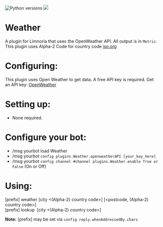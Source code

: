 ![Python versions](https://img.shields.io/badge/Python-version-blue) ![](https://img.shields.io/badge/3.6%2C%203.7%2C%203.8%2C%203.9-blue.svg)
# Weather

A plugin for Limnoria that uses the OpenWeather API. All output is in `Metric`.
This plugin uses Alpha-2 Code for country code [iso.org](https://www.iso.org/obp/ui#iso:pub:PUB500001:en)

Configuring:
===========

This plugin uses Open Weather to get data. A free API key is required.
Get an API key: [OpenWeather](https://openweathermap.org/)

Setting up:
==========

* None required.

Configure your bot:
==================

* /msg yourbot load Weather
* /msg yourbot `config plugins.Weather.openweatherAPI [your_key_here]`
* /msg yourbot `config channel #channel plugins.Weather.enable True or False` (On or Off)

Using:
=====

[prefix] weather [city <(Alpha-2) country code>] [<postcode, (Alpha-2) country code>]\
[prefix] lookup&nbsp; [city <(Alpha-2) country code>]


**Note:** [prefix] may be set via `config reply.whenAddressedBy.chars`
